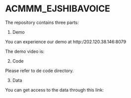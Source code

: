 # ACMMM_EJSHIBAVOICE

The repository contains three parts: 

1. Demo

You can experience our demo at http:/202.120.38.146:8079

The demo video is:

2. Code

Please refer to de code directory.

3. Data

You can get access to the data through this link:

